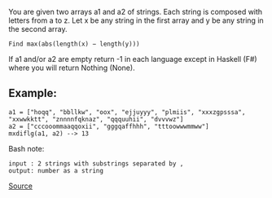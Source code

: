 You are given two arrays a1 and a2 of strings. Each string is composed with letters from a to z. Let x be any string in the first array and y be any string in the second array.

```
Find max(abs(length(x) − length(y)))
```

If a1 and/or a2 are empty return -1 in each language except in Haskell (F#) where you will return Nothing (None).

## Example:
```
a1 = ["hoqq", "bbllkw", "oox", "ejjuyyy", "plmiis", "xxxzgpsssa", "xxwwkktt", "znnnnfqknaz", "qqquuhii", "dvvvwz"]
a2 = ["cccooommaaqqoxii", "gggqaffhhh", "tttoowwwmmww"]
mxdiflg(a1, a2) --> 13
```

Bash note:

    input : 2 strings with substrings separated by ,
    output: number as a string



[Source](https://www.codewars.com/kata/5663f5305102699bad000056)
